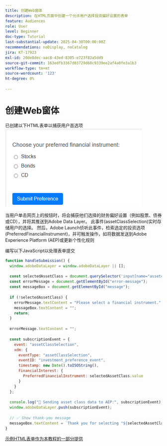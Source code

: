 ```yaml
---
title: 创建Web窗体
description: 在HTML页面中创建一个允许用户选择投资偏好设置的表单
feature: Audiences
role: User
level: Beginner
doc-type: Tutorial
last-substantial-update: 2025-04-30T00:00:00Z
recommendations: noDisplay, noCatalog
jira: KT-17923
exl-id: 20de8dec-aac8-43ed-8305-e723f82a5dd9
source-git-commit: 163edfb3367d03729d68c9339ee2af4a0fe3a1b3
workflow-type: tm+mt
source-wordcount: '123'
ht-degree: 0%

---
```


# 创建Web窗体

已创建以下HTML表单以捕获用户首选项
![html-form](assets/web-form.png)

当用户单击网页上的按钮时，将会捕获他们选择的财务偏好设置（例如股票、债券或CD），并将其推送到Adobe Data Layer。 此事件(assetClassSelection)实时存储用户的选择。 然后，Adobe Launch侦听此事件，检索选定的投资选项(PreferredFinancialInstrument)，并可触发操作，如将数据发送到Adobe Experience Platform (AEP)或更新个性化规则

编写以下JavaScript以处理表单提交

```javascript
function handleSubmission() {
  window.adobeDataLayer = window.adobeDataLayer || [];

  const selectedAssetClass = document.querySelector('input[name="assetclass"]:checked');
  const errorMessage = document.getElementById("error-message");
  const messageBox = document.getElementById("message");

  if (!selectedAssetClass) {
    errorMessage.textContent = "Please select a financial instrument.";
    messageBox.textContent = "";
    return;
  }

  errorMessage.textContent = "";

  const subscriptionEvent = {
    event: "assetClassSelection",
    xdm: {
      eventType: "assetClassSelection",
      eventID: "investment_preference_event",
      timestamp: new Date().toISOString(),
      FinancialInterest: {
        PreferredFinancialInstrument: selectedAssetClass.value
      }
    }
  };

  console.log("📩 Sending asset class data to AEP:", subscriptionEvent);
  window.adobeDataLayer.push(subscriptionEvent);

  // ✅ Show thank-you message
  messageBox.textContent = `Thank you for selecting "${selectedAssetClass.value}". We'll use this to personalize your experience.`;
}
```

[示例HTML表单作为本教程的一部分提供](assets/webform.zip)
